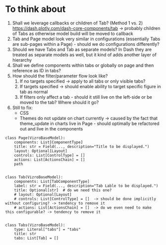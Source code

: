 # To think about

1. Shall we leverage callbacks or children of Tab? (Method 1 vs. 2) https://dash.plotly.com/dash-core-components/tab
   -> probably children of Tabs as otherwise model build will be moved to callback
2. Tab and Page model look very similar in configurations (essentially Tabs are sub-pages within a Page) - should we do configurations differently?
3. Should we have Tabs and Tab as separate models? In Dash they are treated as separate models as well, but it kind of adds another layer of hierarchy
4. Shall we define components within tabs or globally on page and then reference as ID in tabs?
5. How should the filter/parameter flow look like?
   1. If no targets specified -> apply to all tabs or only visible tabs?
   2. If targets specified -> should enable ability to target specific figure in tab as normal
   3. If filters only affect a tab - should it still live on the left-side or be moved to the tab? Where should it go?
6. Still to fix:
   - CSS
   - Themes do not update on chart currently -> caused by the fact that theme_update in charts live in Page - should optimally be refactored out and live in the components

```
class Page(VizroBaseModel):
    components: List[ComponentType]
    title: str = Field(..., description="Title to be displayed.")
    layout: Optional[Layout]
    controls: List[ControlType] = []
    actions: List[ActionsChain] = []
    path


class Tab(VizroBaseModel):
    components: List[TabComponentType]
    label: str = Field(..., description="Tab Lable to be displayed.")
    title: Optional[str]  # do we need this one?
    # layout: Optional[Layout]
    # controls: List[ControlType] = []  -> should be done implicitly without configuring? -> tendency to remove it
    # actions: List[ActionsChain] = []  -> do we even need to make this configurable? -> tendency to remove it


class Tabs(VizroBaseModel):
    type: Literal["tabs"] = "tabs"
    title: str
    tabs: List[Tab] = []
```
